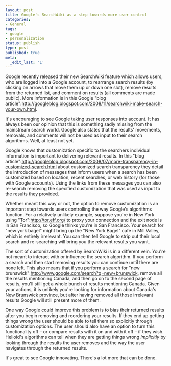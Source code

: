 ```yaml
---
layout: post
title: Google's SearchWiki as a step towards more user control
categories:
- General
tags:
- google
- personalization
status: publish
type: post
published: true
meta:
  _edit_last: '1'
---
```

Google recently released their new SearchWiki feature which allows users, who are logged into a Google account, to rearrange search results (by clicking on arrows that move them up or down one slot), remove results from the returned list, and comment on results (all comments are made public).  More information is in this Google "blog article":http://googleblog.blogspot.com/2008/11/searchwiki-make-search-your-own.html.

It's encouraging to see Google taking user responses into account.  It has always been our opinion that this is something sadly missing from the mainstream search world.  Google also states that the results' movements, removals, and comments will not be used as input to their search algorithms.  Well, at least not yet.

Google knows that customization specific to the searchers individual information is important to delivering relevant results.  In this "blog article":http://googleblog.blogspot.com/2008/07/more-transparency-in-customized-search.html about customized search transparency they detail the introduction of messages that inform users when a search has been customized based on location, recent searches, or web history (for those with Google accounts).  Using the links from these messages you can also re-search removing the specified customization that was used as input to the results they provided.

Whether meant this way or not, the option to remove customization is an important step towards users controlling the way Google's algorithms function.  For a relatively unlikely example, suppose you're in New York using "Tor":http://tor.eff.org/ to proxy your connection and the exit node is in San Francisco, so Google thinks you're in San Francisco.  Your search for "new york bagel" might bring up the "New York Bagel" café in Mill Valley, which is entirely irrelevant.  You can then tell Google to strip out their local search and re-searching will bring you the relevant results you want.

The sort of customization offered by SearchWiki is in a different vein.  You're not meant to interact with or influence the search algorithm.  If you perform a search and then start removing results you can continue until there are none left.  This also means that if you perform a search for "new brunswick":http://www.google.com/search?q=new+brunswick, remove all the results mentioning Canada, and then go on to the second page of results, you'll still get a whole bunch of results mentioning Canada.  Given your actions, it is unlikely you're looking for information about Canada's New Brunswick province, but after having removed all those irrelevant results Google will still present more of them.

One way Google could improve this problem is to bias their returned results after you begin removing and reordering your results.  If they end up getting things wrong the user should be able to tell them so explicitly through customization options.  The user should also have an option to turn this functionality off – or compare results with it on and with it off – if they wish.  Helioid's algorithms can tell when they are getting things wrong _implicitly_ by looking through the results the user removes and the way the user navigates through the returned results.

It's great to see Google innovating.  There's a lot more that can be done.
